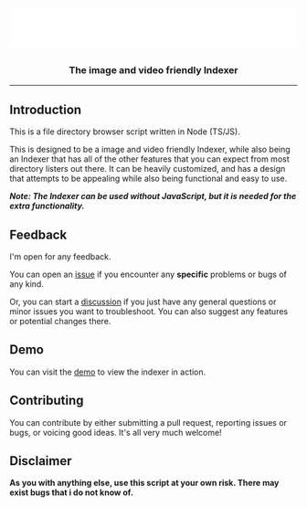 <h1 align="center">
  <img src="./logo.svg">
</h1>

<h3 align="center">
  <span>The image and video friendly Indexer</span><br>
</h3>

---
## Introduction


This is a file directory browser script written in Node (TS/JS).

This is designed to be a image and video friendly Indexer, while also being an Indexer that has all of the other features that you can expect from most directory listers out there. It can be heavily customized, and has a design that attempts to be appealing while also being functional and easy to use.

***Note: The Indexer can be used without JavaScript, but it is needed for the extra functionality.***

## Feedback <!-- {docsify-ignore} -->
I'm open for any feedback.

You can open an [issue](https://github.com/sixem/ivfi-node/issues) if you encounter any **specific** problems or bugs of any kind.

Or, you can start a [discussion](https://github.com/sixem/ivfi-node/discussions) if you just have any general questions or minor issues you want to troubleshoot. You can also suggest any features or potential changes there.

## Demo

You can visit the [demo](https://index.five.sh/) to view the indexer in action.

## Contributing
You can contribute by either submitting a pull request, reporting issues or bugs, or voicing good ideas. It's all very much welcome!

## Disclaimer
**As you with anything else, use this script at your own risk. There may exist bugs that i do not know of.**